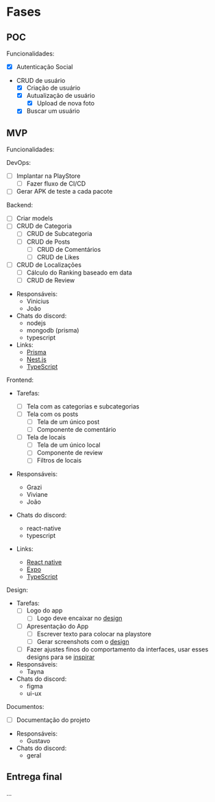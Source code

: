 # Fases

## POC

Funcionalidades:

- [x] Autenticação Social
- CRUD de usuário
  - [x] Criação de usuário
  - [x] Autualização de usuário
    - [x] Upload de nova foto
  - [x] Buscar um usuário

## MVP

Funcionalidades:

DevOps:

- [ ] Implantar na PlayStore
  - [ ] Fazer fluxo de CI/CD
- [ ] Gerar APK de teste a cada pacote

Backend:

- [ ] Criar models
- [ ] CRUD de Categoria
  - [ ] CRUD de Subcategoria
  - [ ] CRUD de Posts
    - [ ] CRUD de Comentários
    - [ ] CRUD de Likes
- [ ] CRUD de Localizações
  - [ ] Cálculo do Ranking baseado em data
  - [ ] CRUD de Review
- Responsáveis:
  - Vinicius
  - João
- Chats do discord:
  - nodejs
  - mongodb (prisma)
  - typescript
- Links:
  - [Prisma](https://www.prisma.io/docs/getting-started/setup-prisma/start-from-scratch/mongodb-typescript-mongodb)
  - [Nest.js](https://docs.nestjs.com/first-steps)
  - [TypeScript](https://www.typescriptlang.org/docs/)

Frontend:

- Tarefas:

  - [ ] Tela com as categorias e subcategorias
  - [ ] Tela com os posts
    - [ ] Tela de um único post
    - [ ] Componente de comentário
  - [ ] Tela de locais
    - [ ] Tela de um único local
    - [ ] Componente de review
    - [ ] Filtros de locais

- Responsáveis:
  - Grazi
  - Viviane
  - João
- Chats do discord:
  - react-native
  - typescript
- Links:
  - [React native](https://reactnavigation.org/docs/getting-started)
  - [Expo](https://docs.expo.dev)
  - [TypeScript](https://www.typescriptlang.org/docs/)

Design:

- Tarefas:
  - [ ] Logo do app
    - [ ] Logo deve encaixar no [design](<https://www.figma.com/file/wy6YXkxEpztiBKThryznq0/App-Icons_Splash---MySkill-(Copy)?node-id=0%3A1>)
  - [ ] Apresentação do App
    - [ ] Escrever texto para colocar na playstore
    - [ ] Gerar screenshots com o [design](<https://www.figma.com/file/Hfk7PbckDb4apVkUJgkD7v/App-Screenshots---MySkill-(Copy)?node-id=0%3A2123>)
  - [ ] Fazer ajustes finos do comportamento da interfaces, usar esses designs para se [inspirar](https://www.notion.so/Ignite-Layouts-90cd53e4cc944b13b333d5e6b0ba8836)
- Responsáveis:
  - Tayna
- Chats do discord:
  - figma
  - ui-ux

Documentos:

- [ ] Documentação do projeto
- Responsáveis:
  - Gustavo
- Chats do discord:
  - geral

## Entrega final

...
